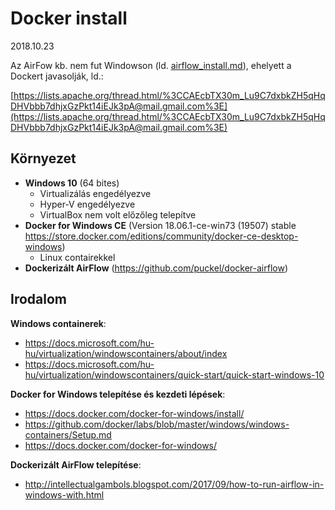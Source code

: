 # Docker install

2018.10.23


Az AirFow kb. nem fut Windowson (ld. [airflow_install.md](airflow_install.md)), ehelyett a Dockert javasolják, ld.:

[https://lists.apache.org/thread.html/%3CCAEcbTX30m_Lu9C7dxbkZH5qHqDHVbbb7dhjxGzPkt14iEJk3pA@mail.gmail.com%3E](https://lists.apache.org/thread.html/%3CCAEcbTX30m_Lu9C7dxbkZH5qHqDHVbbb7dhjxGzPkt14iEJk3pA@mail.gmail.com%3E)

## Környezet

* **Windows 10** (64 bites)
  * Virtualizálás engedélyezve
  * Hyper-V engedélyezve
  * VirtualBox nem volt előzőleg telepítve
* **Docker for Windows CE** (Version 18.06.1-ce-win73 (19507) stable https://store.docker.com/editions/community/docker-ce-desktop-windows) 
  * Linux contairekkel
* **Dockerizált AirFlow** (https://github.com/puckel/docker-airflow)

## Irodalom

**Windows containerek**:

- https://docs.microsoft.com/hu-hu/virtualization/windowscontainers/about/index
- https://docs.microsoft.com/hu-hu/virtualization/windowscontainers/quick-start/quick-start-windows-10

**Docker for Windows telepítése és kezdeti lépések**:

- https://docs.docker.com/docker-for-windows/install/
- https://github.com/docker/labs/blob/master/windows/windows-containers/Setup.md
- https://docs.docker.com/docker-for-windows/

**Dockerizált AirFlow telepítése**:

* http://intellectualgambols.blogspot.com/2017/09/how-to-run-airflow-in-windows-with.html